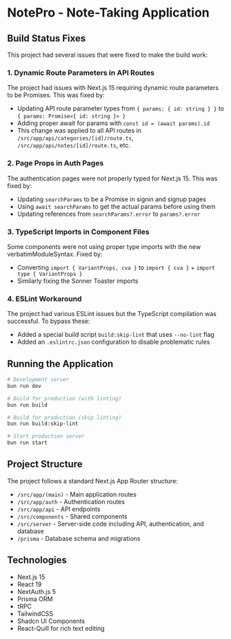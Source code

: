 # NotePro - Note-Taking Application

## Build Status Fixes

This project had several issues that were fixed to make the build work:

### 1. Dynamic Route Parameters in API Routes

The project had issues with Next.js 15 requiring dynamic route parameters to be Promises. This was fixed by:

- Updating API route parameter types from `{ params: { id: string } }` to `{ params: Promise<{ id: string }> }`
- Adding proper await for params with `const id = (await params).id`
- This change was applied to all API routes in `/src/app/api/categories/[id]/route.ts`, `/src/app/api/notes/[id]/route.ts`, etc.

### 2. Page Props in Auth Pages

The authentication pages were not properly typed for Next.js 15. This was fixed by:

- Updating `searchParams` to be a Promise in signin and signup pages
- Using `await searchParams` to get the actual params before using them
- Updating references from `searchParams?.error` to `params?.error`

### 3. TypeScript Imports in Component Files

Some components were not using proper type imports with the new verbatimModuleSyntax. Fixed by:

- Converting `import { VariantProps, cva }` to `import { cva }` + `import type { VariantProps }`
- Similarly fixing the Sonner Toaster imports

### 4. ESLint Workaround

The project had various ESLint issues but the TypeScript compilation was successful. To bypass these:

- Added a special build script `build:skip-lint` that uses `--no-lint` flag
- Added an `.eslintrc.json` configuration to disable problematic rules

## Running the Application

```bash
# Development server
bun run dev

# Build for production (with linting)
bun run build

# Build for production (skip linting)
bun run build:skip-lint

# Start production server
bun run start
```

## Project Structure

The project follows a standard Next.js App Router structure:

- `/src/app/(main)` - Main application routes
- `/src/app/auth` - Authentication routes
- `/src/app/api` - API endpoints
- `/src/components` - Shared components
- `/src/server` - Server-side code including API, authentication, and database
- `/prisma` - Database schema and migrations

## Technologies

- Next.js 15
- React 19
- NextAuth.js 5
- Prisma ORM
- tRPC
- TailwindCSS
- Shadcn UI Components
- React-Quill for rich text editing
